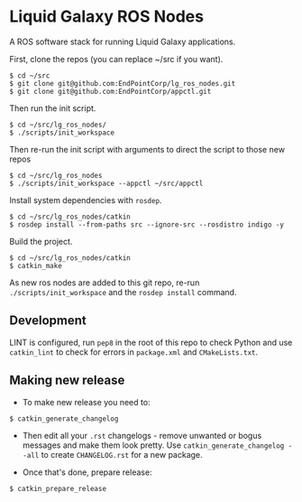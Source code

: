Liquid Galaxy ROS Nodes
=======================

A ROS software stack for running Liquid Galaxy applications.

First, clone the repos (you can replace ~/src if you want).

    $ cd ~/src
    $ git clone git@github.com:EndPointCorp/lg_ros_nodes.git
    $ git clone git@github.com:EndPointCorp/appctl.git

Then run the init script.

    $ cd ~/src/lg_ros_nodes/
    $ ./scripts/init_workspace

Then re-run the init script with arguments to direct the script to those new repos

    $ cd ~/src/lg_ros_nodes
    $ ./scripts/init_workspace --appctl ~/src/appctl

Install system dependencies with `rosdep`.

    $ cd ~/src/lg_ros_nodes/catkin
    $ rosdep install --from-paths src --ignore-src --rosdistro indigo -y

Build the project.

    $ cd ~/src/lg_ros_nodes/catkin
    $ catkin_make

As new ros nodes are added to this git repo, re-run `./scripts/init_workspace` and the `rosdep install` command.

## Development

LINT is configured, run `pep8` in the root of this repo to check Python
and use `catkin_lint` to check for errors in `package.xml` and
`CMakeLists.txt`.

## Making new release

- To make new release you need to:

```shell
$ catkin_generate_changelog
```

- Then edit all your `.rst` changelogs - remove unwanted or bogus messages
and make them look pretty. Use `catkin_generate_changelog --all` to
create `CHANGELOG.rst` for a new package.

- Once that's done, prepare release:

```shell
$ catkin_prepare_release
```
